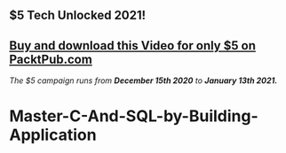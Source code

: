 ## $5 Tech Unlocked 2021!
[Buy and download this Video for only $5 on PacktPub.com](https://www.packtpub.com/product/master-c-and-sql-by-building-applications-video/9781800560093)
-----
*The $5 campaign         runs from __December 15th 2020__ to __January 13th 2021.__*

# Master-C-And-SQL-by-Building-Application